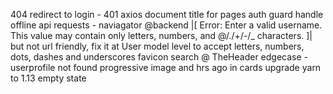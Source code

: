 404
redirect to login - 401 axios
document title for pages
auth guard
handle offline api requests - naviagator
@backend |[ Error: Enter a valid username. This value may contain only letters, numbers, and @/./+/-/_ characters. ]| but not url friendly, fix it at User model level to accept letters, numbers, dots, dashes and underscores
favicon
search @ TheHeader
edgecase - userprofile not found
progressive image and hrs ago in cards
upgrade yarn to 1.13
empty state
